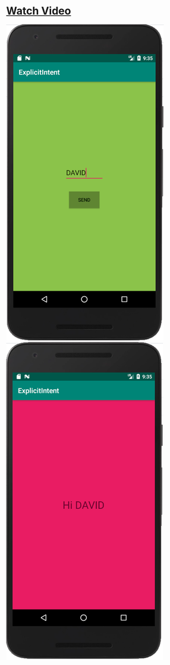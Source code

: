 # [Watch Video](https://youtu.be/K87R_AUbPcQ)

![Screen](ExplicitIntentScreenA.png)
![Screen](ExplicitIntentScreenB.png)